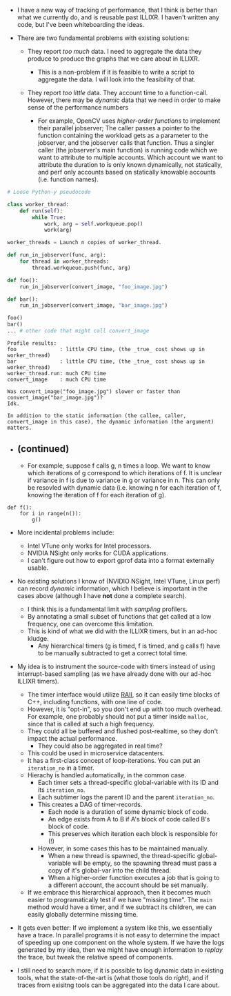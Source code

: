 - I have a new way of tracking of performance, that I think is better than what we currently do, and is reusable past ILLIXR. I haven't written any code, but I've been whiteboarding the ideas.

- There are two fundamental problems with existing solutions:

  - They report _too much_ data. I need to aggregate the data they produce to produce the graphs that we care about in ILLIXR.
	- This is a non-problem if it is feasible to write a script to aggregate the data. I will look into the feasibility of that.

  - They report _too little_ data. They account time to a function-call. However, there may be _dynamic_ data that we need in order to make sense of the performance numbers

	- For example, OpenCV uses _higher-order functions_ to implement their parallel jobserver; The caller passes a pointer to the function containing the workload gets as a parameter to the jobserver, and the jobserver calls that function. Thus a singler caller (the jobserver's main function) is running code which we want to attribute to multiple accounts. Which account we want to attribute the duration to is only known dynamically, not statically, and perf only accounts based on statically knowable accounts (i.e. function names).

```python
# Loose Python-y pseudocode

class worker_thread:
    def run(self):
        while True:
    	    work, arg = self.workqueue.pop()
            work(arg)

worker_threads = Launch n copies of worker_thread.

def run_in_jobserver(func, arg):
    for thread in worker_threads:
        thread.workqueue.push(func, arg)

def foo():
    run_in_jobserver(convert_image, "foo_image.jpg")

def bar():
    run_in_jobserver(convert_image, "bar_image.jpg")

foo()
bar()
... # other code that might call convert_image
```

```text
Profile results:
foo              : little CPU time, (the _true_ cost shows up in worker_thread)
bar              : little CPU time, (the _true_ cost shows up in worker_thread)
worker_thread.run: much CPU time
convert_image    : much CPU time

Was convert_image("foo_image.jpg") slower or faster than convert_image("bar_image.jpg")?
Idk.

In addition to the static information (the callee, caller, convert_image in this case), the dynamic information (the argument) matters.
```
- (continued)
  -
    - For example, suppose f calls g, n times a loop. We want to know which iterations of g correspond to which iterations of f. It is unclear if variance in f is due to variance in g or variance in n. This can only be resovled with dynamic data (i.e. knowing n for each iteration of f, knowing the iteration of f for each iteration of g).

```
def f():
    for i in range(n()):
        g()
```

  - More incidental problems include:
	- Intel VTune only works for Intel processors.
	- NVIDIA NSight only works for CUDA applications.
	- I can't figure out how to export gprof data into a format externally usable.

- No existing solutions I know of (NVIDIO NSight, Intel VTune, Linux perf) can record _dynamic_ information, which I believe is important in the cases above (although I have **not** done a complete search).
  - I think this is a fundamental limit with _sampling_ profilers.
  - By annotating a small subset of functions that get called at a low frequency, one can overcome this limitation.
  - This is kind of what we did with the ILLIXR timers, but in an ad-hoc kludge.
	- Any hierarchical timers (g is timed, f is timed, and g calls f) have to be manually subtracted to get a correct total time.

- My idea is to instrument the source-code with timers instead of using interrupt-based sampling (as we have already done with our ad-hoc ILLIXR timers).
  - The timer interface would utilize [RAII](https://en.wikipedia.org/wiki/Resource_acquisition_is_initialization), so it can easily time blocks of C++, including functions, with one line of code.
  - However, it is "opt-in", so you don't end up with too much overhead. For example, one probably should not put a timer inside `malloc`, since that is called at such a high frequency.
  - They could all be buffered and flushed post-realtime, so they don't impact the actual performance.
    - They could also be aggregated in real time?
  - This could be used in microservice datacenters.
  - It has a first-class concept of loop-iterations. You can put an `iteration_no` in a timer.
  - Hierachy is handled automatically, in the common case.
	- Each timer sets a thread-specific global-variable with its ID and its `iteration_no`.
	- Each subtimer logs the parent ID and the parent `iteration_no`.
	- This creates a DAG of timer-records.
	   - Each node is a duration of some dynamic block of code.
	   - An edge exists from A to B if A's block of code called B's block of code.
	   - This preserves which iteration each block is responsible for (!)
	- However, in some cases this has to be maintained manually.
	  - When a new thread is spawned, the thread-specific global-variable will be empty, so the spawning thread must pass a copy of it's global-var into the child thread.
	  - When a higher-order function executes a job that is going to a different account, the account should be set manually.
  - If we embrace this hierarchical approach, then it becomes much easier to programatically test if we have "missing time". The `main` method would have a timer, and if we subtract its children, we can easily globally determine missing time.

- It gets even better: If we implement a system like this, we essentially have a trace. In parallel programs it is not easy to determine the impact of speeding up one component on the whole system. If we have the logs generated by my idea, then we might have enough information to _replay_ the trace, but tweak the relative speed of components.

- I still need to search more, if it is possible to log dynamic data in existing tools, what the state-of-the-art is (what those tools do _right_), and if traces from exisitng tools can be aggregated into the data I care about.
